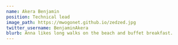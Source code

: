 ```yaml
---
name: Akera Benjamin
position: Technical lead
image_path: https://mwogonet.github.io/zedzed.jpg
twitter_username: BenjaminAkera
blurb: Anna likes long walks on the beach and buffet breakfast.
---
```

